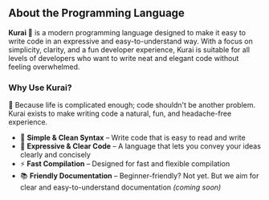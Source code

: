 ## About the Programming Language

**Kurai 🐢** is a modern programming language designed to make it easy to write code in an expressive and easy-to-understand way. With a focus on simplicity, clarity, and a fun developer experience, Kurai is suitable for all levels of developers who want to write neat and elegant code without feeling overwhelmed.

### Why Use Kurai?  
📌 Because life is complicated enough; code shouldn't be another problem.  
Kurai exists to make writing code a natural, fun, and headache-free experience.

- 🧠 **Simple & Clean Syntax** – Write code that is easy to read and write  
- 💬 **Expressive & Clear Code** – A language that lets you convey your ideas clearly and concisely  
- ⚡ **Fast Compilation** – Designed for fast and flexible compilation  
- 📚 **Friendly Documentation** – Beginner-friendly? Not yet. But we aim for clear and easy-to-understand documentation *(coming soon)*  
